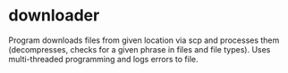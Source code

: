 # downloader
Program downloads files from given location via scp and processes them (decompresses, checks for a given phrase in files and file types). Uses multi-threaded programming and logs errors to file.

